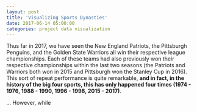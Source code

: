 ```yaml
---
layout: post
title: 'Visualizing Sports Dynasties'
date: 2017-06-14 05:00:00
categories: project data visualization
---
```


Thus far in 2017, we have seen the New England Patriots, the Pittsburgh Penguins, and the Golden State Warriors all win their respective league championships. Each of these teams had also previously won their respective championships within the last two seasons (the Patriots and Warriors both won in 2015 and Pittsburgh won the Stanley Cup in 2016). This sort of repeat performance is quite remarkable, **and in fact, in the history of the big four sports, this has only happened four times (1974 - 1976, 1988 - 1990, 1996 - 1998, 2015 - 2017)**.

... However, while 

<script src="/assets/js/lib/topojson.v1.min.js"></script>
<link rel="stylesheet" href="/projects/sports-dynasties/css/style.css">

<div class='sd-svg-container' style='width: 650px; margin: auto;'></div>

<script type="text/javascript" src='/projects/sports-dynasties/js/data.js'></script>
<script type="text/javascript" src='/projects/sports-dynasties/js/map.js'></script>
<script type="text/javascript" src='/projects/sports-dynasties/js/main.js'></script>

